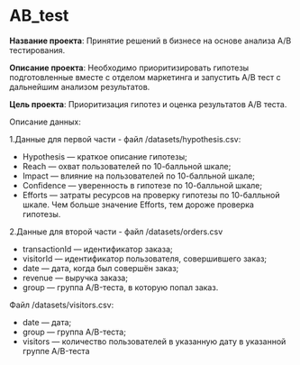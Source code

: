 # AB_test

**Название проекта**: Принятие решений в бизнесе на основе анализа А/В тестирования.   
    
**Описание проекта**: Необходимо приоритизировать гипотезы подготовленные вместе с отделом маркетинга и запустить А/В тест с дальнейшим анализом результатов.
    
**Цель проекта**: Приоритизация гипотез и оценка результатов А/В теста.
    
Описание данных:
    
1.Данные для первой части - файл /datasets/hypothesis.csv:
- Hypothesis — краткое описание гипотезы;
- Reach — охват пользователей по 10-балльной шкале;
- Impact — влияние на пользователей по 10-балльной шкале;
- Confidence — уверенность в гипотезе по 10-балльной шкале;
- Efforts — затраты ресурсов на проверку гипотезы по 10-балльной шкале. Чем больше значение Efforts, тем дороже проверка гипотезы.   

2.Данные для второй части - файл /datasets/orders.csv
- transactionId — идентификатор заказа;
- visitorId — идентификатор пользователя, совершившего заказ;
- date — дата, когда был совершён заказ;
- revenue — выручка заказа;
- group — группа A/B-теста, в которую попал заказ.
    
Файл /datasets/visitors.csv:
- date — дата;
- group — группа A/B-теста;
- visitors — количество пользователей в указанную дату в указанной группе A/B-теста
